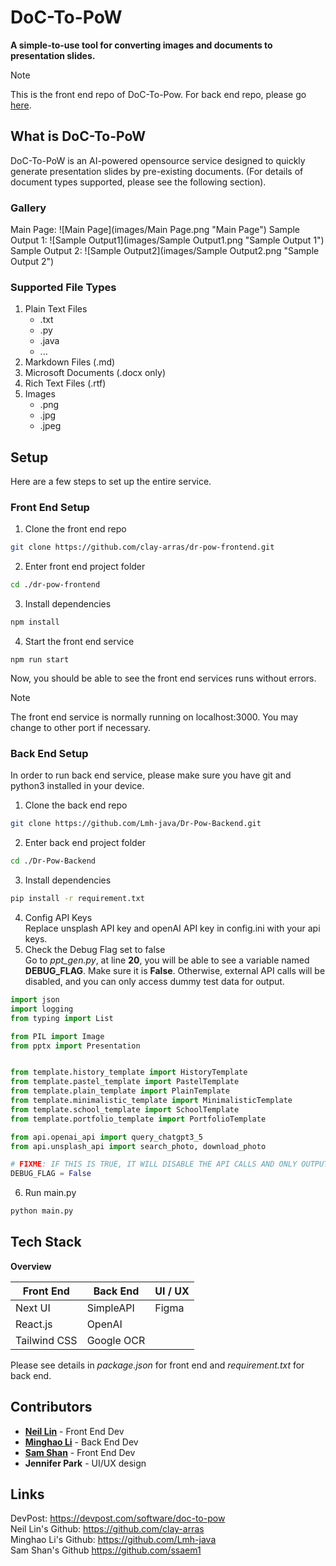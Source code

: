 # DoC-To-PoW
**A simple-to-use tool for converting images and documents to presentation slides.**
> [!NOTE]  
> This is the front end repo of DoC-To-Pow. For back end repo, please go [here](https://github.com/Lmh-java/Dr-Pow-Backend).
## What is DoC-To-PoW
DoC-To-PoW is an AI-powered opensource service designed to quickly generate presentation slides by pre-existing documents. (For
details of document types supported, please see the following section). 
### Gallery
Main Page:
![Main Page](images/Main Page.png "Main Page")
Sample Output 1:
![Sample Output1](images/Sample Output1.png "Sample Output 1")
Sample Output 2:
![Sample Output2](images/Sample Output2.png "Sample Output 2")
### Supported File Types
1. Plain Text Files
   - .txt
   - .py
   - .java
   - ...
2. Markdown Files (.md)
3. Microsoft Documents (.docx only)
4. Rich Text Files (.rtf)
5. Images
   - .png
   - .jpg
   - .jpeg

## Setup
Here are a few steps to set up the entire service.
### Front End Setup
1. Clone the front end repo
~~~bash
git clone https://github.com/clay-arras/dr-pow-frontend.git
~~~
2. Enter front end project folder
~~~bash
cd ./dr-pow-frontend
~~~
3. Install dependencies
~~~bash
npm install
~~~
4. Start the front end service
~~~
npm run start
~~~
Now, you should be able to see the front end services runs without errors.
> [!NOTE]  
> The front end service is normally running on localhost:3000. You may change to other port if necessary.

### Back End Setup
In order to run back end service, please make sure you have git and python3 installed in your device.
1. Clone the back end repo
~~~bash
git clone https://github.com/Lmh-java/Dr-Pow-Backend.git
~~~
2. Enter back end project folder
~~~bash
cd ./Dr-Pow-Backend
~~~
3. Install dependencies
~~~bash
pip install -r requirement.txt
~~~
4. Config API Keys  
Replace unsplash API key and openAI API key in config.ini with your api keys.
5. Check the Debug Flag set to false  
Go to *ppt_gen.py*, at line **20**, you will be able to see a variable named **DEBUG_FLAG**.
Make sure it is **False**. Otherwise, external API calls will be disabled, and you can only access dummy test data for output.
~~~python
import json
import logging
from typing import List

from PIL import Image
from pptx import Presentation


from template.history_template import HistoryTemplate
from template.pastel_template import PastelTemplate
from template.plain_template import PlainTemplate
from template.minimalistic_template import MinimalisticTemplate
from template.school_template import SchoolTemplate
from template.portfolio_template import PortfolioTemplate

from api.openai_api import query_chatgpt3_5
from api.unsplash_api import search_photo, download_photo

# FIXME: IF THIS IS TRUE, IT WILL DISABLE THE API CALLS AND ONLY OUTPUT DUMMY TEST DATA.
DEBUG_FLAG = False
~~~
6. Run main.py
~~~bash
python main.py
~~~


## Tech Stack
**Overview**

| Front End    | Back End   | UI / UX |
|--------------|------------|---------|
| Next UI      | SimpleAPI  | Figma   |
| React.js     | OpenAI     |         |
| Tailwind CSS | Google OCR |         |

Please see details in *package.json* for front end and *requirement.txt* for back end.

## Contributors
- [**Neil Lin**](https://github.com/clay-arras) - Front End Dev
- [**Minghao Li**](https://github.com/Lmh-java) - Back End Dev
- [**Sam Shan**](https://github.com/ssaem1) - Front End Dev
- **Jennifer Park** - UI/UX design

## Links
DevPost: https://devpost.com/software/doc-to-pow  
Neil Lin's Github: https://github.com/clay-arras  
Minghao Li's Github: https://github.com/Lmh-java  
Sam Shan's Github https://github.com/ssaem1



